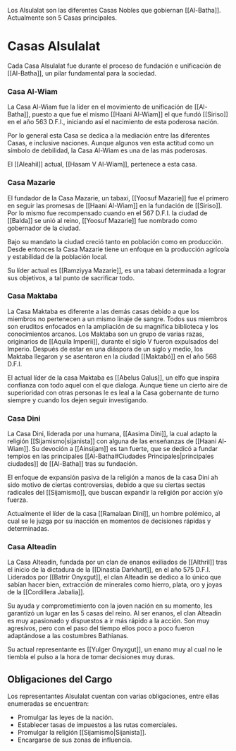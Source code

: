 Los Alsulalat son las diferentes Casas Nobles que gobiernan [[Al-Batha]]. Actualmente son 5 Casas principales.

# Casas Alsulalat

Cada Casa Alsulalat fue durante el proceso de fundación e unificación de [[Al-Batha]], un pilar fundamental para la sociedad.

### Casa Al-Wiam

La Casa Al-Wiam fue la líder en el movimiento de unificación de [[Al-Batha]], puesto a que fue el mismo [[Haani Al-Wiam]] el que fundó [[Siriso]] en el año 563 D.F.I., iniciando así el nacimiento de esta poderosa nación. 

Por lo general esta Casa se dedica a la mediación entre las diferentes Casas, e inclusive naciones. Aunque algunos ven esta actitud como un símbolo de debilidad, la Casa Al-Wiam es una de las más poderosas.

El [[Aleahil]] actual, [[Hasam V Al-Wiam]], pertenece a esta casa.

### Casa Mazarie

El fundador de la Casa Mazarie, un tabaxi, [[Yoosuf Mazarie]] fue el primero en seguir las promesas de [[Haani Al-Wiam]] en la fundación de [[Siriso]]. Por lo mismo fue recompensado cuando en el 567 D.F.I. la ciudad de [[Balda]] se unió al reino, [[Yoosuf Mazarie]] fue nombrado como gobernador de la ciudad. 

Bajo su mandato la ciudad creció tanto en población como en producción. Desde entonces la Casa Mazarie tiene un enfoque en la producción agrícola y estabilidad de la población local.

Su líder actual es [[Ramziyya Mazarie]], es una tabaxi determinada a lograr sus objetivos, a tal punto de sacrificar todo.

### Casa Maktaba

La Casa Maktaba es diferente a las demás casas debido a que los miembros no pertenecen a un mismo linaje de sangre. Todos sus miembros son eruditos enfocados en la ampliación de su magnifica biblioteca y los conocimientos arcanos. Los Maktaba son un grupo de varias razas, originarios de [[Aquila Imperii]], durante el siglo V fueron expulsados del Imperio. Después de estar en una diáspora de un siglo y medio, los Maktaba llegaron y se asentaron en la ciudad [[Maktabó]] en el año 568 D.F.I.

El actual líder de la casa Maktaba es [[Abelus Galus]], un elfo que inspira confianza con todo aquel con el que dialoga. Aunque tiene un cierto aire de superioridad con otras personas le es leal a la Casa gobernante de turno siempre y cuando los dejen seguir investigando.

### Casa Dini

La Casa Dini, liderada por una humana, [[Aasima Dini]], la cual adapto la religión [[Sijamismo|sijanista]] con alguna de las enseñanzas de [[Haani Al-Wiam]]. Su devoción a [[Ainsijam]] es tan fuerte, que se dedicó a fundar templos en las principales [[Al-Batha#Ciudades Principales|principales ciudades]] de [[Al-Batha]] tras su fundación.

El enfoque de expansión pasiva de la religión a manos de la casa Dini ah sido motivo de ciertas controversias, debido a que su ciertas sectas radicales del [[Sijamismo]], que buscan expandir la religión por acción y/o fuerza. 

Actualmente el líder de la casa [[Ramalaan Dini]], un hombre polémico, al cual se le juzga por su inacción en momentos de decisiones rápidas y determinadas.

### Casa Alteadin

La Casa Alteadin, fundada por un clan de enanos exiliados de [[Althril]] tras el inicio de la dictadura de la [[Dinastía Darkhart]], en el año 575 D.F.I. Liderados por [[Batrir Onyxgut]], el clan Alteadin se dedico a lo único que sabían hacer bien, extracción de minerales como hierro, plata, oro y joyas de la [[Cordillera Jabalia]].

Su ayuda y comprometimiento con la joven nación en su momento, les garantizó un lugar en las 5 casas del reino. Al ser enanos, el clan Alteadin es muy apasionado y dispuestos a ir más rápido a la acción. Son muy agresivos, pero con el paso del tiempo ellos poco a poco fueron adaptándose a las costumbres Bathianas.

Su actual representante es [[Yulger Onyxgut]], un enano muy al cual no le tiembla el pulso a la hora de tomar decisiones muy duras.

## Obligaciones del Cargo

Los representantes Alsulalat cuentan con varias obligaciones, entre ellas enumeradas se encuentran:

- Promulgar las leyes de la nación.
- Establecer tasas de impuestos a las rutas comerciales.
- Promulgar la religión [[Sijamismo|Sijanista]].
- Encargarse de sus zonas de influencia.
